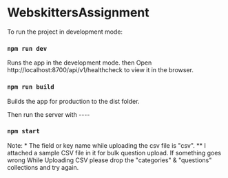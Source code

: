 # WebskittersAssignment

To run the project in development mode:

### `npm run dev`

Runs the app in the development mode.
then Open http://localhost:8700/api/v1/healthcheck to view it in the browser.

### `npm run build`

Builds the app for production to the dist folder.

Then run the server with ----

### `npm start`



Note:   * The field or key name while uploading the csv file is "csv".
        ** I attached a sample CSV file in it for bulk question upload. If something goes wrong While Uploading CSV please drop the "categories" & "questions" collections and try again.

